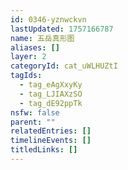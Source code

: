 ```yaml
---
id: 0346-yznwckvn
lastUpdated: 1757166787
name: 五岳真形图
aliases: []
layer: 2
categoryId: cat_uWLHUZtI
tagIds:
  - tag_eAgXxyKy
  - tag_LJIAXzSO
  - tag_dE92ppTk
nsfw: false
parent: ""
relatedEntries: []
timelineEvents: []
titledLinks: []
---
```


